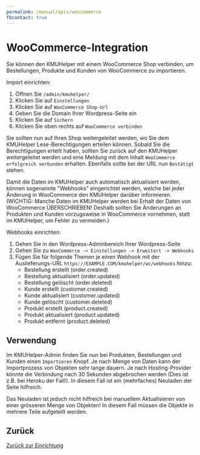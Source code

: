 ```yaml
---
permalink: /manual/apis/woocommerce
fbcontact: true
---
```


# WooCommerce-Integration

Sie können den KMUHelper mit einem WooCommerce Shop verbinden, um Bestellungen, Produkte und Kunden von WooCommerce zu importieren.

Import einrichten:

1.  Öffnen Sie `/admin/kmuhelper/`
2.  Klicken Sie auf `Einstellungen`
3.  Klicken Sie auf `WooCommerce Shop-Url`
4.  Geben Sie die Domain Ihrer Wordpress-Seite ein
5.  Klicken Sie auf `Sichern`
6.  Klicken Sie oben rechts auf `WooCommerce verbinden`

Sie sollten nun auf Ihren Shop weitergeleitet werden, wo Sie dem KMUHelper Lese-Berechtigungen erteilen können. Sobald Sie die Berechtigungen erteilt haben, sollten Sie zurück auf den KMUHelper weitergeleitet werden und eine Meldung mit dem Inhalt `WooCommerce erfolgreich verbunden` erhalten. Ebenfalls sollte bei der URL nun `Bestätigt` stehen.

Damit die Daten im KMUHelper auch automatisch aktualisiert werden, können sogenannte "Webhooks" eingerichtet werden, welche bei jeder Änderung in WooCommerce den KMUHelper darüber informieren. (WICHTIG: Manche Daten im KMUHelper werden bei Erhalt der Daten von WooCommerce ÜBERSCHRIEBEN! Deshalb sollten Sie Änderungen an Produkten und Kunden vorzugsweise in WooCommerce vornehmen, statt im KMUHelper, um Fehler zu vermeiden.)

Webhooks einrichten:

1.  Gehen Sie in den Wordpress-Adminbereich Ihrer Wordpress-Seite
2.  Gehen Sie zu `WooCommerce -> Einstellungen -> Erweitert -> Webhooks`
3.  Fügen Sie für folgende Themen je einen Webhook mit der Auslieferungs-URL `https://EXAMPLE.COM/kmuhelper/wc/webhooks` hinzu:
    -   Bestellung erstellt (order.created)
    -   Bestellung aktualisiert (order.updated)
    -   Bestellung gelöscht (order.deleted)
    -   Kunde erstellt (customer.created)
    -   Kunde aktualisiert (customer.updated)
    -   Kunde gelöscht (customer.deleted)
    -   Produkt erstellt (product.created)
    -   Produkt aktualisiert (product.updated)
    -   Produkt entfernt (product.deleted)

## Verwendung

Im KMUHelper-Admin finden Sie nun bei Produkten, Bestellungen und Kunden einen `Importieren` Knopf. Je nach Menge von Daten kann der Importprozess von Objekten sehr lange dauern. Je nach Hosting-Provider könnte die Verbindung nach 30 Sekunden abgebrochen werden (Dies ist z.B. bei Heroku der Fall!). In diesem Fall ist ein (mehrfaches) Neuladen der Seite hilfreich.

Das Neuladen ist jedoch nicht hilfreich bei manuellem Aktualisieren von einer grösseren Menge von Objekten! In diesem Fall müssen die Objekte in mehrere Teile aufgeteilt werden.

## Zurück

[Zurück zur Einrichtung](../setup.md#integrationen)
